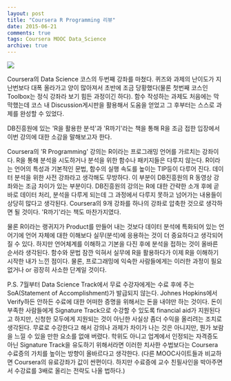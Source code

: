 ```yaml
---
layout: post
title: "Coursera R Programming 리뷰"
date: 2015-06-21
comments: true
tags: Coursera MOOC Data_Science
archive: true
---
```


![](https://lh3.googleusercontent.com/PWWg4pUIlmPAmofhVkihovuTn1U5L66YTOYFOsWikvw=w442-h137-no)

Coursera의 Data Science 코스의 두번째 강좌를 마쳤다. 퀴즈와 과제의 난이도가 지난번보다 대폭 올라가고 양이 많아져서  초반에 조금 당황했다(물론 첫번째 코스인 Toolbox는 정식 강좌라 보기 힘든 과정이긴 하다). 함수 작성하는 과제도 처음에는 막막했는데 코스 내 Discussion게시판을 활용해서 도움을 얻었고 그 후부터는 스스로 과제를 완성할 수 있었다.

 DB진흥원에 있는 'R을 활용한 분석'과 'R까기'라는 책을 통해 R을 조금 접한 입장에서 이번 강의에 대한 소감을 말해보고자 한다.

 Coursera의 'R Programming' 강의는 R이라는 프로그래밍 언어를 가르치는 강좌이다. R을 통해 분석을 시도하거나 분석을 위한 함수나 패키지들은 다루지 않는다. R이라는 언어의 특성과 기본적인 문법, 함수의 실행 속도를 높이는 TIP등이 다루어 진다. 데이터 분석을 위한 사전 강좌라고 생각해도 무방하다.
 이 부분이 DB진흥원의 R 동영상 강좌와는 조금 차이가 있는 부분이다. DB진흥원의 강의는 R에 대한 간략한 소개 후에 곧바로 데이터 처리, 분석을 다루게 되는데 그 과정에서 다루지 못하고 넘어가는 내용들이 상당히 많다고 생각된다. Coursera의 9개 강좌를 하나의 강좌로 압축한 것으로 생각하면 될 것이다. 'R까기'라는 책도 마찬가지였다.

 물론 R이라는 랭귀지가 Product를 만들어 내는 것보다 데이터 분석에 특화되어 있는 언어기에 언어 자체에 대한 이해보다 실무(분석)에 응용하는 것이 더 중요하다고 생각되어질 수 있다. 하지만 언어체계를 이해하고 기본을 다진 후에 분석을 접하는 것이 올바른 순서라 생각된다. 함수와 문법 잠깐 익혀서 실무에 R을 활용하다가 이제 R을 이해하기 시작한 내가 느낀 점이다. 물론, 프로그래밍에 익숙한 사람들에게는 이러한 과정이 필요없거나 or 굉장히 사소한 단계일 것이다.

P.S. 7월부터 Data Science Track에서 무료 수강자에게는 수료 후에 주는 SoA(Statement of Accomplishment)가 발급되지 않는다. Johnes Hopkins에서 Verify하든 안하든 수료에 대한 어떠한 증명을 위해서는 돈을 내야만 하는 것이다. 돈이 부족한 사람들에게 Signature Track으로 수강할 수 있도록 financial aid가 지원된다고 하지만, 신청한 모두에게 지원되는 것이 아닌한 사실상 좀더 수익을 올리려는 조치로 생각된다.
 무료로 수강한다고 해서 강의나 과제가 차이가 나는 것은 아니지만, 뭔가 보람을 느낄 수 있을 만한 요소를 없애 버렸다. 학위도 아니고 업계에서 인정되는 자격증도 아닌 Signature Track을 유도하기 위해서라면 이러한 치사한 수법보다는 Coursera 수료증의 가치를 높이는 방향이 올바르다고 생각한다.
(다른 MOOC사이트들과 비교하면 Coursera의 유료강좌가 값이 싼편이다. 하지만 수료증에 교수 친필사인을 박아주면서 수강료를 3배로 올리는 전략도 나올 법하다.)